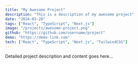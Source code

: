 ```yaml
---
title: "My Awesome Project"
description: "This is a description of my awesome project"
date: "2024-03-20"
tags: ["React", "TypeScript", "Next.js"]
image: "/projects/awesome-project.png"
github: "https://github.com/username/project"
demo: "https://demo-link.com"
tech: ["React", "TypeScript", "Next.js", "TailwindCSS"]
---
```


Detailed project description and content goes here... 